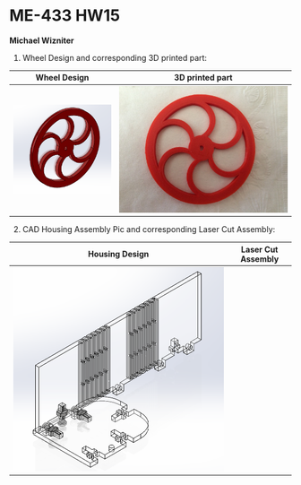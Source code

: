 # ME-433 HW15
**Michael Wizniter**

1. Wheel Design and corresponding 3D printed part:

Wheel Design                 | 3D printed part
:---------------------------:|:----------------------------------------:
![wheel.PNG](imgs/wheel.PNG) | ![wheel_actual.JPG](imgs/wheel_actual.JPG) <!-- .element height="25%" width="25%" -->

2. CAD Housing Assembly Pic and corresponding Laser Cut Assembly:

Housing Design                   | Laser Cut Assembly
:-------------------------------:|:----------------------------------------:
![housing.png](imgs/housing.PNG) |
